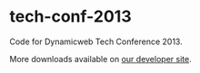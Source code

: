 tech-conf-2013
==============

Code for Dynamicweb Tech Conference 2013.

More downloads available on [our developer site](http://developer.dynamicweb-cms.com/downloads/tech-conference-2013.aspx).
